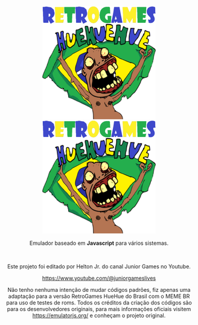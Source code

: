 
<div align = center>

<img width = 300 src = docs/Logo-light.png#gh-dark-mode-only>
<img width = 300 src = docs/Logo.png#gh-light-mode-only>
 
<br>

Emulador baseado em **Javascript** para vários sistemas.

<br>

Este projeto foi editado por Helton Jr. do canal Junior Games no Youtube.

https://www.youtube.com/@juniorgameslives

Não tenho nenhuma intenção de mudar códigos padrões, fiz apenas uma adaptação para a versão RetroGames HueHue do Brasil com o MEME BR para uso de testes de roms. Todos os créditos da criação dos códigos são para os desenvolvedores originais, para mais informações oficiais visitem https://emulatorjs.org/ e conheçam o projeto original.
